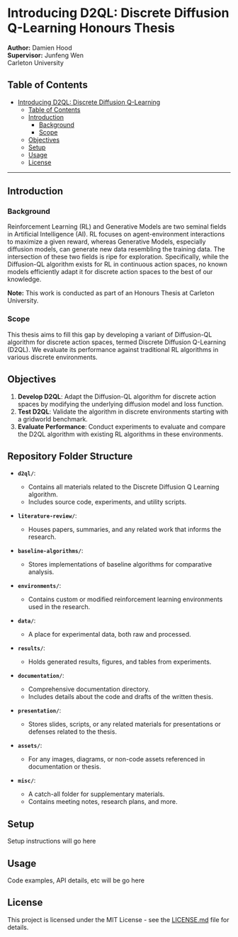 # Introducing D2QL: Discrete Diffusion Q-Learning Honours Thesis

**Author:** Damien Hood  
**Supervisor:** Junfeng Wen  
Carleton University  

## Table of Contents
- [Introducing D2QL: Discrete Diffusion Q-Learning](#introducing-d2ql-discrete-diffusion-q-learning)
  - [Table of Contents](#table-of-contents)
  - [Introduction](#introduction)
    - [Background](#background)
    - [Scope](#scope)
  - [Objectives](#objectives)
  - [Setup](#setup)
  - [Usage](#usage)
  - [License](#license)

---

## Introduction

### Background
Reinforcement Learning (RL) and Generative Models are two seminal fields in Artificial Intelligence (AI). RL focuses on agent-environment interactions to maximize a given reward, whereas Generative Models, especially diffusion models, can generate new data resembling the training data. The intersection  of these two fields is ripe for exploration. Specifically, while the Diffusion-QL algorithm exists for RL in continuous action spaces, no known models efficiently adapt it for discrete action spaces to the best of our knowledge.

**Note:** This work is conducted as part of an Honours Thesis at Carleton University.

### Scope
This thesis aims to fill this gap by developing a variant of Diffusion-QL algorithm for discrete action spaces, termed Discrete Diffusion Q-Learning (D2QL). We evaluate its performance against traditional RL algorithms in various discrete environments.

## Objectives

1. **Develop D2QL**: Adapt the Diffusion-QL algorithm for discrete action spaces by modifying the underlying diffusion model and loss function.
2. **Test D2QL**: Validate the algorithm in discrete environments starting with a gridworld benchmark.
3. **Evaluate Performance**: Conduct experiments to evaluate and compare the D2QL algorithm with existing RL algorithms in these environments.

## Repository Folder Structure

- **`d2ql/`**: 
  - Contains all materials related to the Discrete Diffusion Q Learning algorithm.
  - Includes source code, experiments, and utility scripts.
  
- **`literature-review/`**: 
  - Houses papers, summaries, and any related work that informs the research.

- **`baseline-algorithms/`**: 
  - Stores implementations of baseline algorithms for comparative analysis.

- **`environments/`**: 
  - Contains custom or modified reinforcement learning environments used in the research.

- **`data/`**: 
  - A place for experimental data, both raw and processed.

- **`results/`**: 
  - Holds generated results, figures, and tables from experiments.

- **`documentation/`**: 
  - Comprehensive documentation directory.
  - Includes details about the code and drafts of the written thesis.

- **`presentation/`**: 
  - Stores slides, scripts, or any related materials for presentations or defenses related to the thesis.

- **`assets/`**: 
  - For any images, diagrams, or non-code assets referenced in documentation or thesis.

- **`misc/`**: 
  - A catch-all folder for supplementary materials.
  - Contains meeting notes, research plans, and more.

## Setup

Setup instructions will go here

## Usage

Code examples, API details, etc will be go here

## License

This project is licensed under the MIT License - see the [LICENSE.md](LICENSE.md) file for details.

